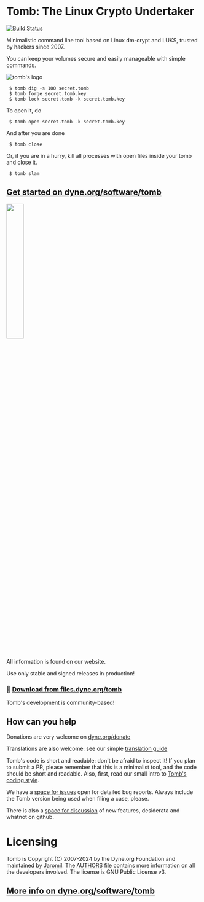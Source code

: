# Tomb: The Linux Crypto Undertaker

[![Build Status](https://github.com/dyne/tomb/actions/workflows/linux.yml/badge.svg)](https://github.com/dyne/Tomb/actions)
<!-- [![Build Status](https://github.com/dyne/tomb/actions/workflows/portable.yml/badge.svg)](https://github.com/dyne/Tomb/actions) -->

Minimalistic command line tool based on Linux dm-crypt and LUKS, trusted by hackers since 2007.

You can keep your volumes secure and easily manageable with simple commands.

![tomb's logo](https://github.com/dyne/Tomb/blob/master/extras/images/monmort.png)

```
 $ tomb dig -s 100 secret.tomb
 $ tomb forge secret.tomb.key
 $ tomb lock secret.tomb -k secret.tomb.key
```
To open it, do
```
 $ tomb open secret.tomb -k secret.tomb.key
```
And after you are done
```
 $ tomb close
```
Or, if you are in a hurry, kill all processes with open files inside your tomb and close it.
```
 $ tomb slam
```
## [Get started on dyne.org/software/tomb](https://dyne.org/software/tomb)

<a href="https://dyne.org/software/tomb"><img src="https://files.dyne.org/software_by_dyne.png" width="30%"></a>

All information is found on our website.

Use only stable and signed releases in production!

### 💾 [Download from files.dyne.org/tomb](https://files.dyne.org/tomb/)

Tomb's development is community-based!

## How can you help

Donations are very welcome on [dyne.org/donate](https://www.dyne.org/donate)

Translations are also welcome: see our simple [translation guide](https://github.com/dyne/Tomb/blob/master/extras/translations/README.md)

Tomb's code is short and readable: don't be afraid to inspect it! If you plan to submit a PR, please remember that this is a minimalist tool, and the code should be short and readable. Also, first, read our small intro to [Tomb's coding style](doc/HACKING.txt).

We have a [space for issues](https://github.com/dyne/Tomb/issues) open for detailed bug reports. Always include the Tomb version being used when filing a case, please.

There is also a [space for discussion](https://github.com/dyne/Tomb/discussions) of new features, desiderata and whatnot on github.

# Licensing

Tomb is Copyright (C) 2007-2024 by the Dyne.org Foundation and maintained by [Jaromil](https://github.com/jaromil). The [AUTHORS](AUTHORS.md) file contains more information on all the developers involved. The license is GNU Public License v3.

## [More info on dyne.org/software/tomb](https://dyne.org/software/tomb)

